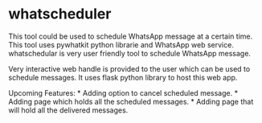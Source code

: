 # whatscheduler

This tool could be used to schedule WhatsApp message at a certain time.
This tool uses pywhatkit python librarie and WhatsApp web service. whatschedular is very user friendly tool to schedule WhatsApp message.

Very interactive web handle is provided to the user which can be used to schedule messages.
It uses flask python library to host this web app.


Upcoming Features:
      * Adding option to cancel scheduled message.
      * Adding page which holds all the scheduled messages.
      * Adding page that will hold all the delivered messages.

